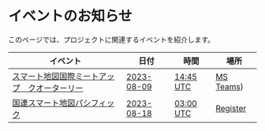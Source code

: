 # イベントのお知らせ

このページでは、プロジェクトに関連するイベントを紹介します。

| イベント | 日付 |時間| 場所 |
| --- | --- | --- |---|
[スマート地図国際ミートアップ　クオーターリー](./2023-08-09.md) | [2023-08-09](./2023-08-09.md) | [14:45 UTC](https://www.timeanddate.com/worldclock/fixedtime.html?msg=UN+Smart+Maps+Quarterly+Meetup&iso=20230809T1445&p1=1440&ah=1) | [MS Teams](./2023-08-09#how-to-participate))
[国連スマート地図パシフィック](./2023-08-18.md)| [2023-08-18](./2023-08-18.md) | [03:00 UTC](https://www.timeanddate.com/worldclock/fixedtime.html?msg=UN+Smart+Maps+Pacific&iso=20230818T03&p1=1440&ah=1) | [Register](https://ucla.zoom.us/meeting/register/tJcoc-mvrTovG920aIcgb-64RaKdVWKTb1Ik)